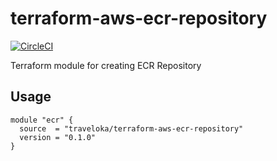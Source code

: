 # terraform-aws-ecr-repository
[![CircleCI](https://circleci.com/gh/traveloka/terraform-aws-ecr-repository/tree/master.svg?style=svg)](https://circleci.com/gh/traveloka/terraform-aws-ecr-repository/tree/master)

Terraform module for creating ECR Repository

## Usage
```hcl
module "ecr" {
  source  = "traveloka/terraform-aws-ecr-repository"
  version = "0.1.0"
}
```
